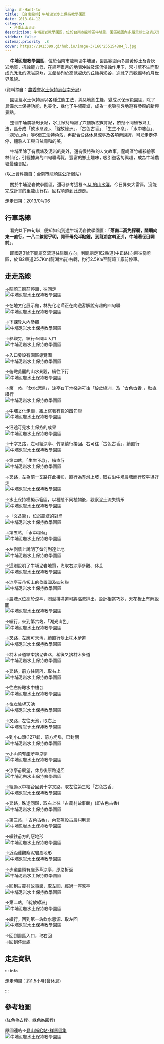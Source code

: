 ```yaml
---
lang: zh-Hant-tw
title: 【台南龍崎】牛埔泥岩水土保持教學園區
date: 2013-04-12
category: 
  - 台南上山走走
description: 牛埔泥岩教學園區，位於台南市龍崎區牛埔里，園區範圍內多屬黃砂土及青灰岩地質，抗蝕能力低，在經年累月的地表沖蝕及溪流侵蝕作用下，常寸草不生而形成光禿禿的泥岩惡地，交錯排列於高低起伏的丘陵與溪谷，造就了景觀獨特的月世界風貌。園區經水土保持局以各種生態工法，將惡地創生機，變成水保示範園區，除了具備水土保持功能，也美化、綠化了牛埔農塘，成為一處吸引外地遊客參觀的新興景點。
sidebar: false
sitemap.priority: .8
cover: https://1013399.github.io/image-3/160/255154884_l.jpg
---
```


    **牛埔泥岩教學園區**，位於台南市龍崎區牛埔里，園區範圍內多屬黃砂土及青灰岩地質，抗蝕能力低，在經年累月的地表沖蝕及溪流侵蝕作用下，常寸草不生而形成光禿禿的泥岩惡地，交錯排列於高低起伏的丘陵與溪谷，造就了景觀獨特的月世界風貌。

(資料摘自：[農委會水土保持局台南分局](http://mudstone.swcb.gov.tw/area_01.htm))  

    園區經水土保持局以各種生態工法，將惡地創生機，變成水保示範園區，除了具備水土保持功能，也美化、綠化了牛埔農塘，成為一處吸引外地遊客參觀的新興景點。  

<!-- more -->

    整個牛埔農塘的景點，水土保持局設了六個解說教育點，依照不同植被與工法，區分成「飲水思源」、「綻放綠洲」、「古色古香」、「生生不息」、「水中樓台」、「湖光山色」等6個工法特色站，再配合沿路休息涼亭及各項解說牌，可以走走停停，體驗人工與自然調和的美。  

    牛埔里除了有農塘及泥岩的美外，還有很特殊的人文故事，龍崎區竹編彩繪家林仙化，引經據典的四句聯導覽，豐富的鄉土趣味，吸引遊客的興趣，成為牛埔農塘最佳賣點。

(以上資料摘自：[台南市龍崎區公所網站](http://web2.tainan.gov.tw/commonsystem/news/shownews.aspx?SN=27240))  

    關於牛埔泥岩教學園區，還可參考這裡→[JJ 的山水簿](http://tw.myblog.yahoo.com/jj-mount/article?mid=12289)。今日屏東大雷雨，沒能完成計畫的里龍山行程，回程順道到此走走。

走走日期：2013/04/06

## 行車路線  
    看完以下四句聯，便知如何到達牛埔泥岩教學園區：「**落南二高免探聽，關廟向東一直行，一八二線認乎明，開車毋免半點鐘，到龍湖宮斡正爿，牛埔著侄目睭前**」。  

    即國道3號下關廟交流道往關廟方向，到關廟走182縣道(中正路)向東往龍崎區，於182縣道25.7Km(龍湖宮前)右轉，約行2.5Km至龍崎工廠前停車。

## 走走路線  
→龍崎工廠前停車，往回走  
![牛埔泥岩水土保持教學園區](https://1013399.github.io/image-3/160/255154875_l.jpg)

→在地文化展示館，林先化老師正在向遊客解說有趣的四句聯  
![牛埔泥岩水土保持教學園區](https://1013399.github.io/image-3/160/255154877_l.jpg)

→下課後入內參觀  
![牛埔泥岩水土保持教學園區](https://1013399.github.io/image-3/160/255154951_l.jpg)

→參觀完，續行至園區入口  
![牛埔泥岩水土保持教學園區](https://1013399.github.io/image-3/160/255154884_l.jpg)

→入口旁設有園區導覽圖  
![牛埔泥岩水土保持教學園區](https://1013399.github.io/image-3/160/255154888_l.jpg)

→俯瞰美麗的山水景觀，續往下行  
![牛埔泥岩水土保持教學園區](https://1013399.github.io/image-3/160/255154889_l.jpg)

→第一站，「飲水思源」，涼亭右下木棧道可往「綻放綠洲」及「古色古香」，取直續行  
![牛埔泥岩水土保持教學園區](https://1013399.github.io/image-3/160/255154891_l.jpg)

→牛埔文化走廊，牆上寫著有趣的四句聯  
![牛埔泥岩水土保持教學園區](https://1013399.github.io/image-3/160/255154892_l.jpg)

→沿途可見水土保持的成果  
![牛埔泥岩水土保持教學園區](https://1013399.github.io/image-3/160/255154894_l.jpg)

→十字叉路，左可經涼亭、竹屋繞行接回，右可往「古色古香」，續直行  
![牛埔泥岩水土保持教學園區](https://1013399.github.io/image-3/160/255154896_l.jpg)

→第四站，「生生不息」，續直行  
![牛埔泥岩水土保持教學園區](https://1013399.github.io/image-3/160/255154898_l.jpg)

→叉路，左為前一叉路在此接回，直行為溼滑上坡，取右沿牛埔農塘而行較平坦好走  
![牛埔泥岩水土保持教學園區](https://1013399.github.io/image-3/160/255154899_l.jpg)

→水土保持模擬示範區，以種植不同植物後，觀察泥土流失情形  
![牛埔泥岩水土保持教學園區](https://1013399.github.io/image-3/160/255154939_l.jpg)

→「文昌筆」，位於農塘的對岸  
![牛埔泥岩水土保持教學園區](https://1013399.github.io/image-3/160/255154909_l.jpg)

→第五站，「水中樓台」  
![牛埔泥岩水土保持教學園區](https://1013399.github.io/image-3/160/255154902_l.jpg)

→左側牆上說明了如何到達此地  
![牛埔泥岩水土保持教學園區](https://1013399.github.io/image-3/160/255154904_l.jpg)

→這則說明了牛埔泥岩地質，先取右涼亭參觀、休息  
![牛埔泥岩水土保持教學園區](https://1013399.github.io/image-3/160/255154936_l.jpg)

→涼亭天花板上的位置圖及四句聯  
![牛埔泥岩水土保持教學園區](https://1013399.github.io/image-3/160/255154907_l.jpg)

→農塘水位高於涼亭，圈型排洪道可將溢流排出，設計相當巧妙，天花板上有解說圖  
![牛埔泥岩水土保持教學園區](https://1013399.github.io/image-3/160/255154905_l.jpg)

→續行，來到第六站，「湖光山色」  
![牛埔泥岩水土保持教學園區](https://1013399.github.io/image-3/160/255154913_l.jpg)

→叉路，左應可天池，續直行陡上枕木步道  
![牛埔泥岩水土保持教學園區](https://1013399.github.io/image-3/160/255154916_l.jpg)

→枕木步道結束接泥岩路，稍後又接枕木步道  
![牛埔泥岩水土保持教學園區](https://1013399.github.io/image-3/160/255154935_l.jpg)

→叉路，前方往廁所，取右上  
![牛埔泥岩水土保持教學園區](https://1013399.github.io/image-3/160/255154919_l.jpg)

→往右俯瞰水中樓台  
![牛埔泥岩水土保持教學園區](https://1013399.github.io/image-3/160/255154922_l.jpg)

→往左眺望天池  
![牛埔泥岩水土保持教學園區](https://1013399.github.io/image-3/160/255154924_l.jpg)

→叉路，左往天池，取右上  
![牛埔泥岩水土保持教學園區](https://1013399.github.io/image-3/160/255154925_l.jpg)

→到小山頭(127峰)，前方坍塌，已封閉  
![牛埔泥岩水土保持教學園區](https://1013399.github.io/image-3/160/255154927_l.jpg)

→小山頭有座茅草涼亭  
![牛埔泥岩水土保持教學園區](https://1013399.github.io/image-3/160/255154928_l.jpg)

→涼亭前展望，休息後原路退回  
![牛埔泥岩水土保持教學園區](https://1013399.github.io/image-3/160/255154930_l.jpg)

→經過水中樓台回到十字叉路，取左往第三站「古色古香」  
![牛埔泥岩水土保持教學園區](https://1013399.github.io/image-3/160/255154940_l.jpg)

→叉路，殊途同歸，取右上往「古農村故事館」(即古色古香)  
![牛埔泥岩水土保持教學園區](https://1013399.github.io/image-3/160/255154942_l.jpg)

→第三站，「古色古香」，內部陳設古農村用具  
![牛埔泥岩水土保持教學園區](https://1013399.github.io/image-3/160/255154944_l.jpg)

→續往前方的惡地形  
![牛埔泥岩水土保持教學園區](https://1013399.github.io/image-3/160/255154945_l.jpg)

→近距離觀察泥岩惡地形  
![牛埔泥岩水土保持教學園區](https://1013399.github.io/image-3/160/255154946_l.jpg)

→步道盡頭有座茅草涼亭，原路折返  
![牛埔泥岩水土保持教學園區](https://1013399.github.io/image-3/160/255154947_l.jpg)

→回到古農村故事館，取左回，經過一座涼亭  
![牛埔泥岩水土保持教學園區](https://1013399.github.io/image-3/160/255154948_l.jpg)

→第二站，「綻放綠洲」  
![牛埔泥岩水土保持教學園區](https://1013399.github.io/image-3/160/255154949_l.jpg)

→續行，回到第一站飲水思源，取左回  
![牛埔泥岩水土保持教學園區](https://1013399.github.io/image-3/160/255154950_l.jpg)

→回到園區入口，取右回  
→回到停車處

## 走走資訊

::: info

走走時間：約1.5小時(含休息)

:::

## 參考地圖
(紅色為去程、綠色為回程)  

原圖連結→[登山補給站-祥馬圖集](http://www.keepon.com.tw/DiscussLoad.aspx?code=314B5CF9AEC3A19170A9A7E294A7989A79ACFD8F3B8446A6)  
![牛埔泥岩水土保持教學園區](https://1013399.github.io/image-3/160/255256637_l.jpg)